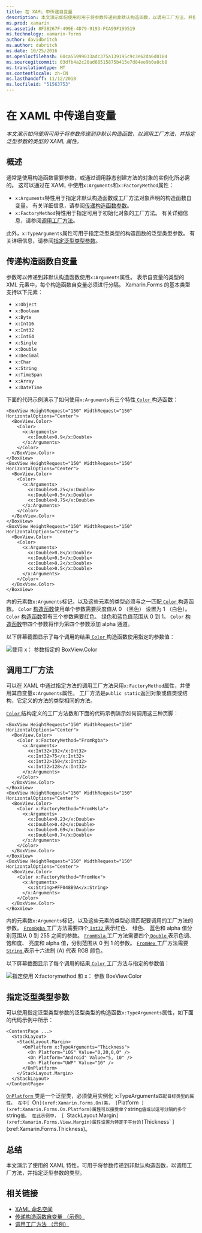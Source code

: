 ```yaml
---
title: 在 XAML 中传递自变量
description: 本文演示如何使用可用于将参数传递到非默认构造函数，以调用工厂方法，并指定泛型参数的类型的 XAML 属性。
ms.prod: xamarin
ms.assetid: 8F3B267F-499E-4D79-9193-FCA99F199519
ms.technology: xamarin-forms
author: davidbritch
ms.author: dabritch
ms.date: 10/25/2016
ms.openlocfilehash: 60ca55999033adc375a139195c9c3e62da6d0184
ms.sourcegitcommit: 03dfb4a2c20ad68515875b415e7d84ee9b0a8cb8
ms.translationtype: MT
ms.contentlocale: zh-CN
ms.lasthandoff: 11/12/2018
ms.locfileid: "51563753"
---
```

# <a name="passing-arguments-in-xaml"></a>在 XAML 中传递自变量

_本文演示如何使用可用于将参数传递到非默认构造函数，以调用工厂方法，并指定泛型参数的类型的 XAML 属性。_

## <a name="overview"></a>概述

通常是使用构造函数需要参数，或通过调用静态创建方法的对象的实例化所必需的。 这可以通过在 XAML 中使用`x:Arguments`和`x:FactoryMethod`属性：

- `x:Arguments`特性用于指定非默认构造函数或工厂方法对象声明的构造函数自变量。 有关详细信息，请参阅[传递构造函数参数](#constructor_arguments)。
- `x:FactoryMethod`特性用于指定可用于初始化对象的工厂方法。 有关详细信息，请参阅[调用工厂方法](#factory_methods)。

此外，`x:TypeArguments`属性可用于指定泛型类型的构造函数的泛型类型参数。 有关详细信息，请参阅[指定泛型类型参数](#generic_type_arguments)。

<a name="constructor_arguments" />

## <a name="passing-constructor-arguments"></a>传递构造函数自变量

参数可以传递到非默认构造函数使用`x:Arguments`属性。 表示自变量的类型的 XML 元素中，每个构造函数自变量必须进行分隔。 Xamarin.Forms 的基本类型支持以下元素：

- `x:Object`
- `x:Boolean`
- `x:Byte`
- `x:Int16`
- `x:Int32`
- `x:Int64`
- `x:Single`
- `x:Double`
- `x:Decimal`
- `x:Char`
- `x:String`
- `x:TimeSpan`
- `x:Array`
- `x:DateTime`

下面的代码示例演示了如何使用`x:Arguments`有三个特性[ `Color` ](xref:Xamarin.Forms.Color)构造函数：

```xaml
<BoxView HeightRequest="150" WidthRequest="150" HorizontalOptions="Center">
  <BoxView.Color>
    <Color>
      <x:Arguments>
        <x:Double>0.9</x:Double>
      </x:Arguments>
    </Color>
  </BoxView.Color>
</BoxView>
<BoxView HeightRequest="150" WidthRequest="150" HorizontalOptions="Center">
  <BoxView.Color>
    <Color>
      <x:Arguments>
        <x:Double>0.25</x:Double>
        <x:Double>0.5</x:Double>
        <x:Double>0.75</x:Double>
      </x:Arguments>
    </Color>
  </BoxView.Color>
</BoxView>
<BoxView HeightRequest="150" WidthRequest="150" HorizontalOptions="Center">
  <BoxView.Color>
    <Color>
      <x:Arguments>
        <x:Double>0.8</x:Double>
        <x:Double>0.5</x:Double>
        <x:Double>0.2</x:Double>
        <x:Double>0.5</x:Double>
      </x:Arguments>
    </Color>
  </BoxView.Color>
</BoxView>
```

内的元素数`x:Arguments`标记，以及这些元素的类型必须与之一匹配[ `Color` ](xref:Xamarin.Forms.Color)构造函数。 `Color` [构造函数](xref:Xamarin.Forms.Color.%23ctor(System.Double))使用单个参数需要灰度值从 0 （黑色） 设置为 1 （白色）。 `Color` [构造函数](xref:Xamarin.Forms.Color.%23ctor(System.Double,System.Double,System.Double))带有三个参数需要红色、 绿色和蓝色值范围从 0 到 1。 `Color` [构造函数](xref:Xamarin.Forms.Color.%23ctor(System.Double,System.Double,System.Double,System.Double))带四个参数将作为第四个参数添加 alpha 通道。

以下屏幕截图显示了每个调用的结果[ `Color` ](xref:Xamarin.Forms.Color)构造函数使用指定的参数值：

![](passing-arguments-images/passing-arguments.png "使用 x： 参数指定的 BoxView.Color")

<a name="factory_methods" />

## <a name="calling-factory-methods"></a>调用工厂方法

可以在 XAML 中通过指定方法的调用工厂方法采用`x:FactoryMethod`属性，并使用其自变量`x:Arguments`属性。 工厂方法是`public static`返回对象或值类或结构，它定义的方法的类型相同的方法。

[ `Color` ](xref:Xamarin.Forms.Color)结构定义的工厂方法数和下面的代码示例演示如何调用这三种页脚：

```xaml
<BoxView HeightRequest="150" WidthRequest="150" HorizontalOptions="Center">
  <BoxView.Color>
    <Color x:FactoryMethod="FromRgba">
      <x:Arguments>
        <x:Int32>192</x:Int32>
        <x:Int32>75</x:Int32>
        <x:Int32>150</x:Int32>                        
        <x:Int32>128</x:Int32>
      </x:Arguments>
    </Color>
  </BoxView.Color>
</BoxView>
<BoxView HeightRequest="150" WidthRequest="150" HorizontalOptions="Center">
  <BoxView.Color>
    <Color x:FactoryMethod="FromHsla">
      <x:Arguments>
        <x:Double>0.23</x:Double>
        <x:Double>0.42</x:Double>
        <x:Double>0.69</x:Double>
        <x:Double>0.7</x:Double>
      </x:Arguments>
    </Color>
  </BoxView.Color>
</BoxView>
<BoxView HeightRequest="150" WidthRequest="150" HorizontalOptions="Center">
  <BoxView.Color>
    <Color x:FactoryMethod="FromHex">
      <x:Arguments>
        <x:String>#FF048B9A</x:String>
      </x:Arguments>
    </Color>
  </BoxView.Color>
</BoxView>
```

内的元素数`x:Arguments`标记，以及这些元素的类型必须匹配要调用的工厂方法的参数。 [ `FromRgba` ](xref:Xamarin.Forms.Color.FromRgba(System.Int32,System.Int32,System.Int32,System.Int32))工厂方法需要四个[ `Int32` ](https://docs.microsoft.com/dotnet/api/system.int32)表示红色、 绿色、 蓝色和 alpha 值分别范围从 0 到 255 之间的参数。 [ `FromHsla` ](xref:Xamarin.Forms.Color.FromHsla(System.Double,System.Double,System.Double,System.Double))工厂方法需要四个[ `Double` ](https://docs.microsoft.com/dotnet/api/system.double)表示色调、 饱和度、 亮度和 alpha 值，分别范围从 0 到 1 的参数。 [ `FromHex` ](xref:Xamarin.Forms.Color.FromHex(System.String))工厂方法需要[ `String` ](https://docs.microsoft.com/dotnet/api/system.string)表示十六进制 (A) 代表 RGB 颜色。

以下屏幕截图显示了每个调用的结果[ `Color` ](xref:Xamarin.Forms.Color)工厂方法与指定的参数值：

![](passing-arguments-images/factory-methods.png "指定使用 X:factorymethod 和 x： 参数 BoxView.Color")

<a name="generic_type_arguments" />

## <a name="specifying-a-generic-type-argument"></a>指定泛型类型参数

可以使用指定泛型类型参数的泛型类型的构造函数`x:TypeArguments`属性，如下面的代码示例中所示：

```xaml
<ContentPage ...>
  <StackLayout>
    <StackLayout.Margin>
      <OnPlatform x:TypeArguments="Thickness">
        <On Platform="iOS" Value="0,20,0,0" />
        <On Platform="Android" Value="5, 10" />
        <On Platform="UWP" Value="10" />
      </OnPlatform>
    </StackLayout.Margin>
  </StackLayout>
</ContentPage>
```

[ `OnPlatform` ](xref:Xamarin.Forms.OnPlatform`1)类是一个泛型类，必须使用实例化`x:TypeArguments`匹配目标类型的属性。 在中[ `On` ](xref:Xamarin.Forms.On)类， [ `Platform` ](xref:Xamarin.Forms.On.Platform)属性可以接受单个`string`值或以逗号分隔的多个`string`值。 在此示例中， [ `StackLayout.Margin` ](xref:Xamarin.Forms.View.Margin)属性设置为特定于平台的[ `Thickness` ](xref:Xamarin.Forms.Thickness)。

## <a name="summary"></a>总结

本文演示了使用的 XAML 特性，可用于将参数传递到非默认构造函数，以调用工厂方法，并指定泛型参数的类型。


## <a name="related-links"></a>相关链接

- [XAML 命名空间](~/xamarin-forms/xaml/namespaces.md)
- [传递构造函数自变量 （示例）](https://developer.xamarin.com/samples/xamarin-forms/xaml/passingconstructorarguments/)
- [调用工厂方法 （示例）](https://developer.xamarin.com/samples/xamarin-forms/xaml/callingfactorymethods/)
